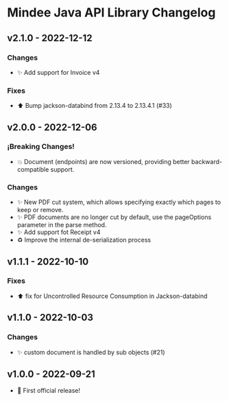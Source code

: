 # Mindee Java API Library Changelog

## v2.1.0 - 2022-12-12
### Changes
* :sparkles: Add support for Invoice v4
### Fixes
* :arrow_up: Bump jackson-databind from 2.13.4 to 2.13.4.1 (#33)

## v2.0.0 - 2022-12-06
### ¡Breaking Changes!
* :boom: Document (endpoints) are now versioned, providing better backward-compatible support.
### Changes
* :sparkles: New PDF cut system, which allows specifying exactly which pages to keep or remove.
* :sparkles: PDF documents are no longer cut by default, use the pageOptions parameter in the parse method.
* :sparkles: Add support fot Receipt v4
* :recycle: Improve the internal de-serialization process

## v1.1.1 - 2022-10-10
### Fixes
* :arrow_up: fix for Uncontrolled Resource Consumption in Jackson-databind

## v1.1.0 - 2022-10-03
### Changes
* :sparkles: custom document is handled by sub objects (#21)

## v1.0.0 - 2022-09-21
* :tada: First official release!
